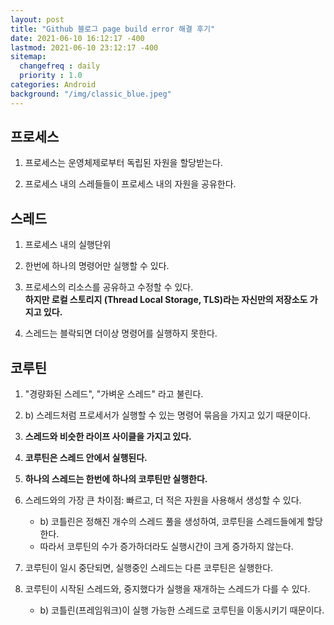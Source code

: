 ```yaml
---
layout: post
title: "Github 블로그 page build error 해결 후기"
date: 2021-06-10 16:12:17 -400
lastmod: 2021-06-10 23:12:17 -400
sitemap:
  changefreq : daily
  priority : 1.0
categories: Android
background: "/img/classic_blue.jpeg"
---
```


## 프로세스
1. 프로세스는 운영체제로부터 독립된 자원을 할당받는다.  

2. 프로세스 내의 스레들들이 프로세스 내의 자원을 공유한다.


## 스레드
1. 프로세스 내의 실행단위

2. 한번에 하나의 명령어만 실행할 수 있다.

3. 프로세스의 리소스를 공유하고 수정할 수 있다.  
**하지만 로컬 스토리지 (Thread Local Storage, TLS)라는 자신만의 저장소도 가지고 있다.**

4. 스레드는 블락되면 더이상 명령어를 실행하지 못한다.

## 코루틴
1. "경량화된 스레드", "가벼운 스레드" 라고 불린다.

2. b) 스레드처럼 프로세서가 실행할 수 있는 명령어 묶음을 가지고 있기 때문이다.

3. **스레드와 비슷한 라이프 사이클을 가지고 있다.**

4. **코루틴은 스레드 안에서 실행된다.**

5. **하나의 스레드는 한번에 하나의 코루틴만 실행한다.**

6. 스레드와의 가장 큰 차이점: 빠르고, 더 적은 자원을 사용해서 생성할 수 있다.
   - b)  코틀린은 정해진 개수의 스레드 풀을 생성하여, 코루틴을 스레드들에게 할당한다.  
   - 따라서 코루틴의 수가 증가하더라도 실행시간이 크게 증가하지 않는다.

7. 코루틴이 일시 중단되면, 실행중인 스레드는 다른 코루틴은 실행한다.

8. 코루틴이 시작된 스레드와, 중지했다가 실행을 재개하는 스레드가 다를 수 있다.  
   - b) 코틀린(프레임워크)이 실행 가능한 스레드로 코루틴을 이동시키기 때문이다.

<br/>



   